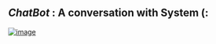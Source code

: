 *ChatBot*  : A conversation with System (:
-------------------------------------
[![image](https://user-images.githubusercontent.com/50515418/130213794-4f7568cf-35c8-4981-95ef-5f54d82e945b.png)](https://github.com/imvickykumar999/Java-Chatty-Bot/blob/b886a40bb50f26e59d7245ba40204d6ad1fd046c/chattyBot.java#L32)
